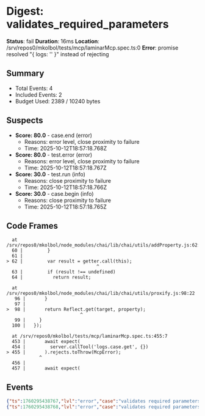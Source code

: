 # Digest: validates_required_parameters

**Status**: fail
**Duration**: 16ms
**Location**: /srv/repos0/mkolbol/tests/mcp/laminarMcp.spec.ts:0
**Error**: promise resolved "{ logs: '' }" instead of rejecting

## Summary
- Total Events: 4
- Included Events: 2
- Budget Used: 2389 / 10240 bytes

## Suspects
- **Score: 80.0** - case.end (error)
  - Reasons: error level, close proximity to failure
  - Time: 2025-10-12T18:57:18.768Z
- **Score: 80.0** - test.error (error)
  - Reasons: error level, close proximity to failure
  - Time: 2025-10-12T18:57:18.767Z
- **Score: 30.0** - test.run (info)
  - Reasons: close proximity to failure
  - Time: 2025-10-12T18:57:18.766Z
- **Score: 30.0** - case.begin (info)
  - Reasons: close proximity to failure
  - Time: 2025-10-12T18:57:18.765Z

## Code Frames
```
  at /srv/repos0/mkolbol/node_modules/chai/lib/chai/utils/addProperty.js:62:29
  60 |         }
  61 | 
> 62 |         var result = getter.call(this);
                                 ^
  63 |         if (result !== undefined)
  64 |           return result;
```

```
  at /srv/repos0/mkolbol/node_modules/chai/lib/chai/utils/proxify.js:98:22
   96 |       }
   97 | 
>  98 |       return Reflect.get(target, property);
                           ^
   99 |     }
  100 |   });
```

```
  at /srv/repos0/mkolbol/tests/mcp/laminarMcp.spec.ts:455:7
  453 |       await expect(
  454 |         server.callTool('logs.case.get', {})
> 455 |       ).rejects.toThrow(McpError);
            ^
  456 | 
  457 |       await expect(
```

## Events
```json
{"ts":1760295438767,"lvl":"error","case":"validates required parameters","phase":"execution","evt":"test.error","payload":{"message":"promise resolved \"{ logs: '' }\" instead of rejecting","stack":"Error: promise resolved \"{ logs: '' }\" instead of rejecting\n    at Assertion.__VITEST_REJECTS__ (file:///srv/repos0/mkolbol/node_modules/@vitest/expect/dist/index.js:1500:19)\n    at Assertion.propertyGetter (/srv/repos0/mkolbol/node_modules/chai/lib/chai/utils/addProperty.js:62:29)\n    at Reflect.get (<anonymous>)\n    at Object.proxyGetter [as get] (/srv/repos0/mkolbol/node_modules/chai/lib/chai/utils/proxify.js:98:22)\n    at /srv/repos0/mkolbol/tests/mcp/laminarMcp.spec.ts:455:7\n    at file:///srv/repos0/mkolbol/node_modules/@vitest/runner/dist/index.js:135:14\n    at file:///srv/repos0/mkolbol/node_modules/@vitest/runner/dist/index.js:60:26\n    at runTest (file:///srv/repos0/mkolbol/node_modules/@vitest/runner/dist/index.js:781:17)\n    at runSuite (file:///srv/repos0/mkolbol/node_modules/@vitest/runner/dist/index.js:909:15)\n    at runSuite (file:///srv/repos0/mkolbol/node_modules/@vitest/runner/dist/index.js:909:15)"}}
{"ts":1760295438768,"lvl":"error","case":"validates required parameters","phase":"teardown","evt":"case.end","payload":{"duration":16,"status":"failed"}}
```